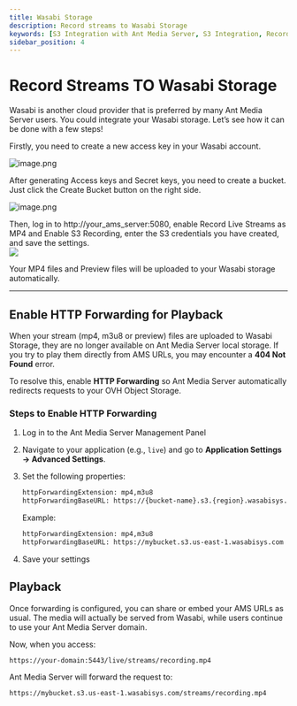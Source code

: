 ```yaml
---
title: Wasabi Storage
description: Record streams to Wasabi Storage
keywords: [S3 Integration with Ant Media Server, S3 Integration, Record streams to Wasabi Storage, Ant Media Server Documentation, Ant Media Server Tutorials]
sidebar_position: 4
---
```


# Record Streams TO Wasabi Storage

Wasabi is another cloud provider that is preferred by many Ant Media Server users. You could integrate your Wasabi storage. Let’s see how it can be done with a few steps!

Firstly, you need to create a new access key in your Wasabi account.

![image.png](@site/static/img/image-286129.png)

After generating Access keys and Secret keys, you need to create a bucket. Just click the Create Bucket button on the right side.

![image.png](@site/static/img/image-286229.png)

Then, log in to http://your_ams_server:5080, enable Record Live Streams as MP4 and Enable S3 Recording, enter the S3 credentials you have created, and save the settings.  
![](@site/static/img/image-1648581984499.png )

Your MP4 files and Preview files will be uploaded to your Wasabi storage automatically.

---

## Enable HTTP Forwarding for Playback

When your stream (mp4, m3u8 or preview) files are uploaded to Wasabi Storage, they are no longer available on Ant Media Server local storage. If you try to play them directly from AMS URLs, you may encounter a **404 Not Found** error.

To resolve this, enable **HTTP Forwarding** so Ant Media Server automatically redirects requests to your OVH Object Storage.

### Steps to Enable HTTP Forwarding

1. Log in to the Ant Media Server Management Panel
2. Navigate to your application (e.g., `live`) and go to **Application Settings → Advanced Settings**.  
3. Set the following properties:

   ```bash
   httpForwardingExtension: mp4,m3u8  
   httpForwardingBaseURL: https://{bucket-name}.s3.{region}.wasabisys.com  
   ```

   Example:  

   ```bash
   httpForwardingExtension: mp4,m3u8  
   httpForwardingBaseURL: https://mybucket.s3.us-east-1.wasabisys.com  
   ```

4. Save your settings

## Playback

Once forwarding is configured, you can share or embed your AMS URLs as usual. The media will actually be served from Wasabi, while users continue to use your Ant Media Server domain.

Now, when you access:

```bash
https://your-domain:5443/live/streams/recording.mp4  
```

Ant Media Server will forward the request to:

```bash
https://mybucket.s3.us-east-1.wasabisys.com/streams/recording.mp4  
```

